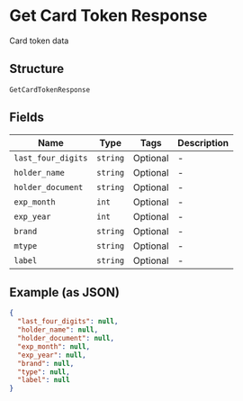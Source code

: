 
# Get Card Token Response

Card token data

## Structure

`GetCardTokenResponse`

## Fields

| Name | Type | Tags | Description |
|  --- | --- | --- | --- |
| `last_four_digits` | `string` | Optional | - |
| `holder_name` | `string` | Optional | - |
| `holder_document` | `string` | Optional | - |
| `exp_month` | `int` | Optional | - |
| `exp_year` | `int` | Optional | - |
| `brand` | `string` | Optional | - |
| `mtype` | `string` | Optional | - |
| `label` | `string` | Optional | - |

## Example (as JSON)

```json
{
  "last_four_digits": null,
  "holder_name": null,
  "holder_document": null,
  "exp_month": null,
  "exp_year": null,
  "brand": null,
  "type": null,
  "label": null
}
```

